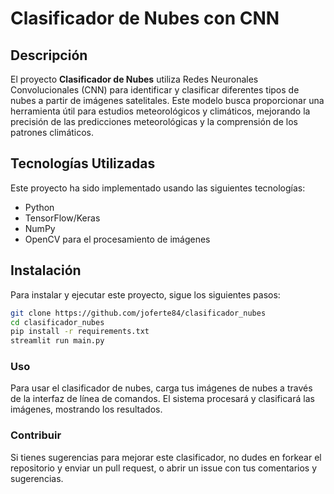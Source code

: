 # Clasificador de Nubes con CNN

## Descripción
El proyecto **Clasificador de Nubes** utiliza Redes Neuronales Convolucionales (CNN) para identificar y clasificar diferentes tipos de nubes a partir de imágenes satelitales. Este modelo busca proporcionar una herramienta útil para estudios meteorológicos y climáticos, mejorando la precisión de las predicciones meteorológicas y la comprensión de los patrones climáticos.

## Tecnologías Utilizadas
Este proyecto ha sido implementado usando las siguientes tecnologías:
- Python
- TensorFlow/Keras
- NumPy
- OpenCV para el procesamiento de imágenes

## Instalación
Para instalar y ejecutar este proyecto, sigue los siguientes pasos:
```bash
git clone https://github.com/joferte84/clasificador_nubes
cd clasificador_nubes
pip install -r requirements.txt
streamlit run main.py
```
### Uso
Para usar el clasificador de nubes, carga tus imágenes de nubes a través de la interfaz de línea de comandos. El sistema procesará y clasificará las imágenes, mostrando los resultados.

### Contribuir
Si tienes sugerencias para mejorar este clasificador, no dudes en forkear el repositorio y enviar un pull request, o abrir un issue con tus comentarios y sugerencias.

